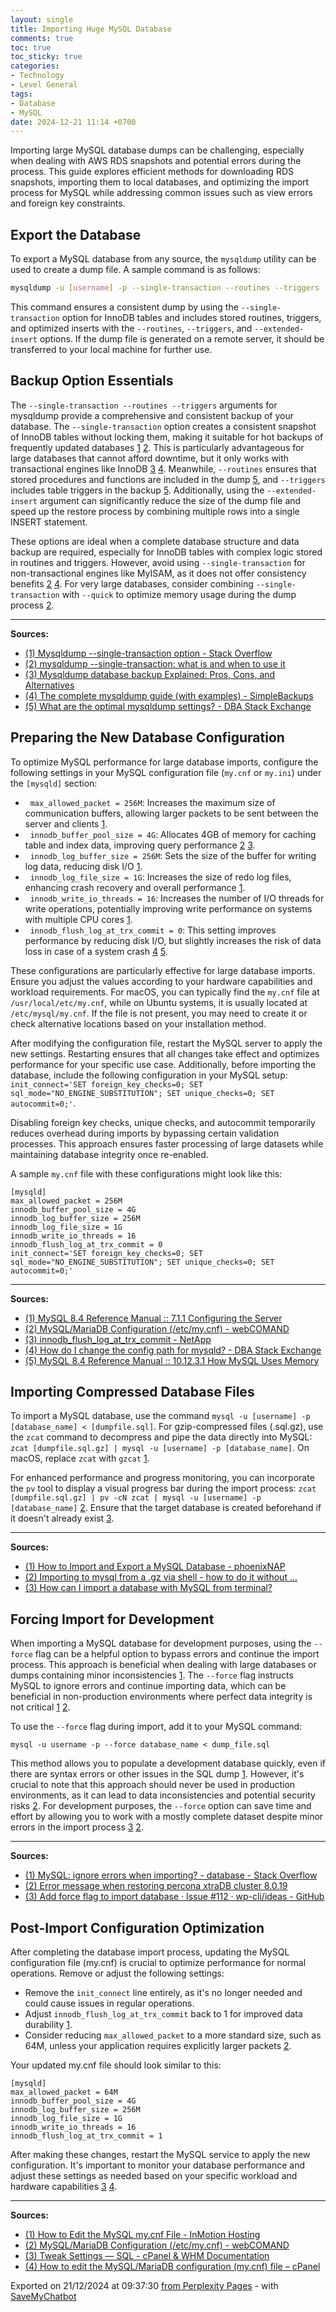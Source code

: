 ```yaml
---
layout: single
title: Importing Huge MySQL Database
comments: true
toc: true
toc_sticky: true
categories:
- Technology
- Level General
tags:
- Database
- MySQL
date: 2024-12-21 11:14 +0700
---
```

Importing large MySQL database dumps can be challenging, especially when dealing with AWS RDS snapshots and potential errors during the process. This guide explores efficient methods for downloading RDS snapshots, importing them to local databases, and optimizing the import process for MySQL while addressing common issues such as view errors and foreign key constraints.

## Export the Database
To export a MySQL database from any source, the `mysqldump` utility can be used to create a dump file. A sample command is as follows:

```bash
mysqldump -u [username] -p --single-transaction --routines --triggers --extended-insert [database_name] > [dumpfile.sql]
```

This command ensures a consistent dump by using the `--single-transaction` option for InnoDB tables and includes stored routines, triggers, and optimized inserts with the `--routines`, `--triggers`, and `--extended-insert` options. If the dump file is generated on a remote server, it should be transferred to your local machine for further use.

## Backup Option Essentials
The `--single-transaction --routines --triggers` arguments for mysqldump provide a comprehensive and consistent backup of your database. The `--single-transaction` option creates a consistent snapshot of InnoDB tables without locking them, making it suitable for hot backups of frequently updated databases [1](https://stackoverflow.com/questions/41683158/mysqldump-single-transaction-option) [2](https://mysqldump.guru/mysqldump-single-transaction-flag.html). This is particularly advantageous for large databases that cannot afford downtime, but it only works with transactional engines like InnoDB [3](https://upback.cloud/blog/mysqldump-database-backup-guide) [4](https://simplebackups.com/blog/the-complete-mysqldump-guide-with-examples/). Meanwhile, `--routines` ensures that stored procedures and functions are included in the dump [5](https://dba.stackexchange.com/questions/87100/what-are-the-optimal-mysqldump-settings), and `--triggers` includes table triggers in the backup [5](https://dba.stackexchange.com/questions/87100/what-are-the-optimal-mysqldump-settings). Additionally, using the `--extended-insert` argument can significantly reduce the size of the dump file and speed up the restore process by combining multiple rows into a single INSERT statement.

These options are ideal when a complete database structure and data backup are required, especially for InnoDB tables with complex logic stored in routines and triggers. However, avoid using `--single-transaction` for non-transactional engines like MyISAM, as it does not offer consistency benefits [2](https://mysqldump.guru/mysqldump-single-transaction-flag.html) [4](https://simplebackups.com/blog/the-complete-mysqldump-guide-with-examples/). For very large databases, consider combining `--single-transaction` with `--quick` to optimize memory usage during the dump process [2](https://mysqldump.guru/mysqldump-single-transaction-flag.html).


---
**Sources:**
- [(1) Mysqldump --single-transaction option - Stack Overflow](https://stackoverflow.com/questions/41683158/mysqldump-single-transaction-option)
- [(2) mysqldump --single-transaction: what is and when to use it](https://mysqldump.guru/mysqldump-single-transaction-flag.html)
- [(3) Mysqldump database backup Explained: Pros, Cons, and Alternatives](https://upback.cloud/blog/mysqldump-database-backup-guide)
- [(4) The complete mysqldump guide (with examples) - SimpleBackups](https://simplebackups.com/blog/the-complete-mysqldump-guide-with-examples/)
- [(5) What are the optimal mysqldump settings? - DBA Stack Exchange](https://dba.stackexchange.com/questions/87100/what-are-the-optimal-mysqldump-settings)


## Preparing the New Database Configuration
To optimize MySQL performance for large database imports, configure the following settings in your MySQL configuration file (`my.cnf` or `my.ini`) under the `[mysqld]` section:

*   `max_allowed_packet = 256M`: Increases the maximum size of communication buffers, allowing larger packets to be sent between the server and clients [1](https://dev.mysql.com/doc/refman/8.4/en/server-configuration.html).
*   `innodb_buffer_pool_size = 4G`: Allocates 4GB of memory for caching table and index data, improving query performance [2](https://www.webcomand.com/docs/admin_guide/configuration/mysqlmariadb/) [3](https://docs.netapp.com/us-en/ontap-apps-dbs/mysql/mysql-innodb_flush_log_at_trx_commit.html).
*   `innodb_log_buffer_size = 256M`: Sets the size of the buffer for writing log data, reducing disk I/O [1](https://dev.mysql.com/doc/refman/8.4/en/server-configuration.html).
*   `innodb_log_file_size = 1G`: Increases the size of redo log files, enhancing crash recovery and overall performance [1](https://dev.mysql.com/doc/refman/8.4/en/server-configuration.html).
*   `innodb_write_io_threads = 16`: Increases the number of I/O threads for write operations, potentially improving write performance on systems with multiple CPU cores [1](https://dev.mysql.com/doc/refman/8.4/en/server-configuration.html).
*   `innodb_flush_log_at_trx_commit = 0`: This setting improves performance by reducing disk I/O, but slightly increases the risk of data loss in case of a system crash [4](https://dba.stackexchange.com/questions/100478/how-do-i-change-the-config-path-for-mysqld) [5](https://dev.mysql.com/doc/refman/8.4/en/memory-use.html).

These configurations are particularly effective for large database imports. Ensure you adjust the values according to your hardware capabilities and workload requirements. For macOS, you can typically find the `my.cnf` file at `/usr/local/etc/my.cnf`, while on Ubuntu systems, it is usually located at `/etc/mysql/my.cnf`. If the file is not present, you may need to create it or check alternative locations based on your installation method.

After modifying the configuration file, restart the MySQL server to apply the new settings. Restarting ensures that all changes take effect and optimizes performance for your specific use case. Additionally, before importing the database, include the following configuration in your MySQL setup: `init_connect='SET foreign_key_checks=0; SET sql_mode="NO_ENGINE_SUBSTITUTION"; SET unique_checks=0; SET autocommit=0;'`.

Disabling foreign key checks, unique checks, and autocommit temporarily reduces overhead during imports by bypassing certain validation processes. This approach ensures faster processing of large datasets while maintaining database integrity once re-enabled.

A sample `my.cnf` file with these configurations might look like this:

```text
[mysqld]
max_allowed_packet = 256M
innodb_buffer_pool_size = 4G
innodb_log_buffer_size = 256M
innodb_log_file_size = 1G
innodb_write_io_threads = 16
innodb_flush_log_at_trx_commit = 0
init_connect='SET foreign_key_checks=0; SET sql_mode="NO_ENGINE_SUBSTITUTION"; SET unique_checks=0; SET autocommit=0;'
```


---
**Sources:**
- [(1) MySQL 8.4 Reference Manual :: 7.1.1 Configuring the Server](https://dev.mysql.com/doc/refman/8.4/en/server-configuration.html)
- [(2) MySQL/MariaDB Configuration (/etc/my.cnf) - webCOMAND](https://www.webcomand.com/docs/admin_guide/configuration/mysqlmariadb/)
- [(3) innodb\_flush\_log\_at\_trx\_commit - NetApp](https://docs.netapp.com/us-en/ontap-apps-dbs/mysql/mysql-innodb_flush_log_at_trx_commit.html)
- [(4) How do I change the config path for mysqld? - DBA Stack Exchange](https://dba.stackexchange.com/questions/100478/how-do-i-change-the-config-path-for-mysqld)
- [(5) MySQL 8.4 Reference Manual :: 10.12.3.1 How MySQL Uses Memory](https://dev.mysql.com/doc/refman/8.4/en/memory-use.html)


## Importing Compressed Database Files
To import a MySQL database, use the command `mysql -u [username] -p [database_name] < [dumpfile.sql]`. For gzip-compressed files (.sql.gz), use the `zcat` command to decompress and pipe the data directly into MySQL: `zcat [dumpfile.sql.gz] | mysql -u [username] -p [database_name]`. On macOS, replace `zcat` with `gzcat` [1](https://phoenixnap.com/kb/import-and-export-mysql-database).

For enhanced performance and progress monitoring, you can incorporate the `pv` tool to display a visual progress bar during the import process: `zcat [dumpfile.sql.gz] | pv -cN zcat | mysql -u [username] -p [database_name]` [2](https://superuser.com/questions/61741/importing-to-mysql-from-a-gz-via-shell-how-to-do-it-without-extracting-to-a-f). Ensure that the target database is created beforehand if it doesn't already exist [3](https://stackoverflow.com/questions/4546778/how-can-i-import-a-database-with-mysql-from-terminal).


---
**Sources:**
- [(1) How to Import and Export a MySQL Database - phoenixNAP](https://phoenixnap.com/kb/import-and-export-mysql-database)
- [(2) Importing to mysql from a .gz via shell - how to do it without ...](https://superuser.com/questions/61741/importing-to-mysql-from-a-gz-via-shell-how-to-do-it-without-extracting-to-a-f)
- [(3) How can I import a database with MySQL from terminal?](https://stackoverflow.com/questions/4546778/how-can-i-import-a-database-with-mysql-from-terminal)


## Forcing Import for Development
When importing a MySQL database for development purposes, using the `--force` flag can be a helpful option to bypass errors and continue the import process. This approach is beneficial when dealing with large databases or dumps containing minor inconsistencies [1](https://stackoverflow.com/questions/11263018/mysql-ignore-errors-when-importing). The `--force` flag instructs MySQL to ignore errors and continue importing data, which can be beneficial in non-production environments where perfect data integrity is not critical [1](https://stackoverflow.com/questions/11263018/mysql-ignore-errors-when-importing) [2](https://forums.percona.com/t/error-message-when-restoring-percona-xtradb-cluster-8-0-19/7892).

To use the `--force` flag during import, add it to your MySQL command:

```text
mysql -u username -p --force database_name < dump_file.sql
```

This method allows you to populate a development database quickly, even if there are syntax errors or other issues in the SQL dump [1](https://stackoverflow.com/questions/11263018/mysql-ignore-errors-when-importing). However, it's crucial to note that this approach should never be used in production environments, as it can lead to data inconsistencies and potential security risks [2](https://forums.percona.com/t/error-message-when-restoring-percona-xtradb-cluster-8-0-19/7892). For development purposes, the `--force` option can save time and effort by allowing you to work with a mostly complete dataset despite minor errors in the import process [3](https://github.com/wp-cli/ideas/issues/112) [2](https://forums.percona.com/t/error-message-when-restoring-percona-xtradb-cluster-8-0-19/7892).


---
**Sources:**
- [(1) MySQL: ignore errors when importing? - database - Stack Overflow](https://stackoverflow.com/questions/11263018/mysql-ignore-errors-when-importing)
- [(2) Error message when restoring percona xtraDB cluster 8.0.19](https://forums.percona.com/t/error-message-when-restoring-percona-xtradb-cluster-8-0-19/7892)
- [(3) Add force flag to import database · Issue #112 · wp-cli/ideas - GitHub](https://github.com/wp-cli/ideas/issues/112)


## Post-Import Configuration Optimization
After completing the database import process, updating the MySQL configuration file (my.cnf) is crucial to optimize performance for normal operations. Remove or adjust the following settings:

* Remove the `init_connect` line entirely, as it's no longer needed and could cause issues in regular operations.
* Adjust `innodb_flush_log_at_trx_commit` back to 1 for improved data durability [1](https://www.inmotionhosting.com/support/server/databases/edit-mysql-my-cnf/).
* Consider reducing `max_allowed_packet` to a more standard size, such as 64M, unless your application requires explicitly larger packets [2](https://www.webcomand.com/docs/admin_guide/configuration/mysqlmariadb/).

Your updated my.cnf file should look similar to this:

```text
[mysqld]
max_allowed_packet = 64M
innodb_buffer_pool_size = 4G
innodb_log_buffer_size = 256M
innodb_log_file_size = 1G
innodb_write_io_threads = 16
innodb_flush_log_at_trx_commit = 1
```

After making these changes, restart the MySQL service to apply the new configuration. It's important to monitor your database performance and adjust these settings as needed based on your specific workload and hardware capabilities [3](https://docs.cpanel.net/whm/server-configuration/tweak-settings/sql/) [4](https://support.cpanel.net/hc/en-us/articles/360051769294-How-to-edit-the-MySQL-MariaDB-configuration-my-cnf-file).


---
**Sources:**
- [(1) How to Edit the MySQL my.cnf File - InMotion Hosting](https://www.inmotionhosting.com/support/server/databases/edit-mysql-my-cnf/)
- [(2) MySQL/MariaDB Configuration (/etc/my.cnf) - webCOMAND](https://www.webcomand.com/docs/admin_guide/configuration/mysqlmariadb/)
- [(3) Tweak Settings — SQL - cPanel & WHM Documentation](https://docs.cpanel.net/whm/server-configuration/tweak-settings/sql/)
- [(4) How to edit the MySQL/MariaDB configuration (my.cnf) file – cPanel](https://support.cpanel.net/hc/en-us/articles/360051769294-How-to-edit-the-MySQL-MariaDB-configuration-my-cnf-file)

Exported on 21/12/2024 at 09:37:30 [from Perplexity Pages](https://www.perplexity.ai/page/importing-huge-mysql-database-MEtxb.mXRs6ruAAoq25Ztw) - with [SaveMyChatbot](https://save.hugocollin.com)
